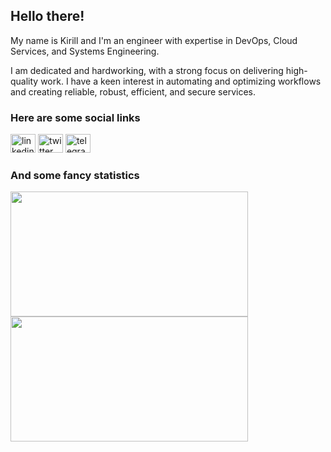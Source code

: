 ## Hello there!

My name is Kirill and I'm an engineer with expertise in DevOps, Cloud Services, and Systems Engineering.

I am dedicated and hardworking, with a strong focus on delivering high-quality work. I have a keen interest in automating and optimizing workflows and creating reliable, robust, efficient, and secure services.

### Here are some social links

<a href="https://www.linkedin.com/in/hatedabamboo/"><img src="https://raw.githubusercontent.com/maurodesouza/profile-readme-generator/master/src/assets/icons/social/linkedin/default.svg" width="40" height="30" alt="linkedin logo"  /></a>
<a href="https://twitter.com/hatedabamboo"><img src="https://raw.githubusercontent.com/maurodesouza/profile-readme-generator/master/src/assets/icons/social/twitter/default.svg" width="40" height="30" alt="twitter logo"  /></a>
<a href="https://t.me/hatedabamboo"><img src="https://raw.githubusercontent.com/maurodesouza/profile-readme-generator/master/src/assets/icons/social/telegram/default.svg" width="40" height="30" alt="telegram logo"  /></a>

### And some fancy statistics

<div aling="center">
  <img height=200 width=380 src="https://github-readme-stats.vercel.app/api?username=hatedabamboo&show_icons=true&hide_border=true" /> 
  <img height=200 width=380 src="https://github-readme-stats.vercel.app/api/top-langs?username=hatedabamboo&layout=compact&langs_count=8&hide_border=true" />
</div>
